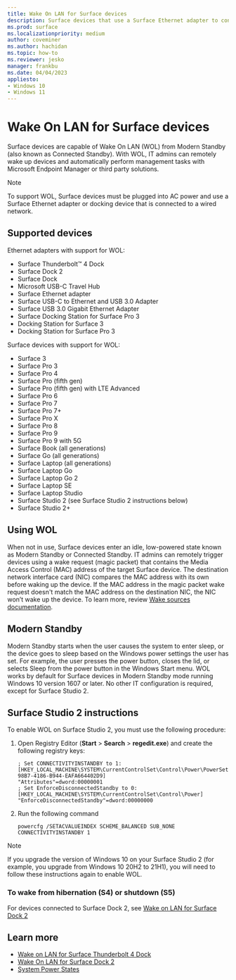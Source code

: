 ```yaml
---
title: Wake On LAN for Surface devices
description: Surface devices that use a Surface Ethernet adapter to connect to a wired network are capable of Wake On LAN (WOL) from Modern Standby.
ms.prod: surface
ms.localizationpriority: medium
author: coveminer
ms.author: hachidan
ms.topic: how-to
ms.reviewer: jesko
manager: frankbu
ms.date: 04/04/2023
appliesto:
- Windows 10
- Windows 11
---
```


# Wake On LAN for Surface devices

Surface devices are capable of Wake On LAN (WOL) from Modern Standby (also known as Connected Standby). With WOL, IT admins can remotely wake up devices and automatically perform management tasks with Microsoft Endpoint Manager or third party solutions.

>[!NOTE]
>To support WOL, Surface devices must be plugged into AC power and use a Surface Ethernet adapter or docking device that is connected to a wired network.

## Supported devices

Ethernet adapters with support for WOL:

- Surface Thunderbolt™ 4 Dock
- Surface Dock 2
- Surface Dock
- Microsoft USB-C Travel Hub
- Surface Ethernet adapter
- Surface USB-C to Ethernet and USB 3.0 Adapter
- Surface USB 3.0 Gigabit Ethernet Adapter
- Surface Docking Station for Surface Pro 3
- Docking Station for Surface 3
- Docking Station for Surface Pro 3


Surface devices with support for WOL:

- Surface 3
- Surface Pro 3
- Surface Pro 4
- Surface Pro (fifth gen)
- Surface Pro (fifth gen) with LTE Advanced
- Surface Pro 6
- Surface Pro 7
- Surface Pro 7+
- Surface Pro X
- Surface Pro 8
- Surface Pro 9
- Surface Pro 9 with 5G
- Surface Book (all generations)
- Surface Go (all generations)
- Surface Laptop (all generations)
- Surface Laptop Go
- Surface Laptop Go 2
- Surface Laptop SE
- Surface Laptop Studio
- Surface Studio 2 (see Surface Studio 2 instructions below)
- Surface Studio 2+


## Using WOL

When not in use, Surface devices enter an idle, low-powered state known as Modern Standby or Connected Standby. IT admins can remotely trigger devices using a wake request (magic packet) that contains the Media Access Control (MAC) address of the target Surface device. The destination network interface card (NIC) compares the MAC address with its own before waking up the device. If the MAC address in the magic packet wake request doesn't match the MAC address on the destination NIC, the NIC won’t wake up the device. To learn more, review [Wake sources documentation](/windows-hardware/design/device-experiences/modern-standby-wake-sources).

## Modern Standby

Modern Standby starts when the user causes the system to enter sleep, or the device goes to sleep based on the Windows power settings the user has set. For example, the user presses the power button, closes the lid, or selects Sleep from the power button in the Windows Start menu. WOL works by default for Surface devices in Modern Standby mode running Windows 10 version 1607 or later. No other IT configuration is required, except for Surface Studio 2.

## Surface Studio 2 instructions

To enable WOL on Surface Studio 2, you must use the following procedure:

1. Open Registry Editor (**Start** > **Search** > **regedit.exe**) and create the following registry keys:

   ```console
   ; Set CONNECTIVITYINSTANDBY to 1:
   [HKEY_LOCAL_MACHINE\SYSTEM\CurrentControlSet\Control\Power\PowerSettings\F15576E8-98B7-4186-B944-EAFA664402D9]
   "Attributes"=dword:00000001
   ; Set EnforceDisconnectedStandby to 0:
   [HKEY_LOCAL_MACHINE\SYSTEM\CurrentControlSet\Control\Power]
   "EnforceDisconnectedStandby"=dword:00000000
   ```

2. Run the following command

    ```powercfg /SETACVALUEINDEX SCHEME_BALANCED SUB_NONE CONNECTIVITYINSTANDBY 1```

> [!NOTE]
> If you upgrade the version of Windows 10 on your Surface Studio 2 (for example, you upgrade from Windows 10 20H2 to 21H1), you will need to follow these instructions again to enable WOL.


### To wake from hibernation (S4) or shutdown (S5)

For devices connected to Surface Dock 2, see [Wake on LAN for Surface Dock 2](wake-on-lan-surface-dock2.md)

## Learn more

- [Wake on LAN for Surface Thunderbolt 4 Dock](wake-on-lan-surface-thunderbolt4-dock.md)
- [Wake On LAN for Surface Dock 2](wake-on-lan-surface-dock2.md)
- [System Power States](/windows/win32/power/system-power-states)
